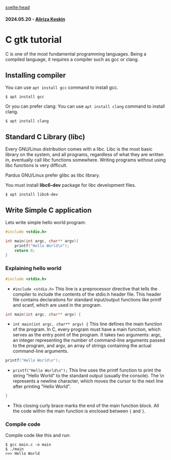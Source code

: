 <svelte:head>

  <title>C GTK Tutorial</title>
  <meta name="description" content="C is one of the most fundamental programming languages. Learn how to install a compiler, understand the Standard C Library, and write a simple C application." />
  <meta name="keywords" content="C programming, GTK, tutorial, compiler, gcc, clang, libc, programming guide" />
  <meta name="author" content="Aliriza Keskin" />
  <meta property="og:title" content="C GTK Tutorial" />
  <meta property="og:description" content="C is one of the most fundamental programming languages. Learn how to install a compiler, understand the Standard C Library, and write a simple C application." />
  <meta property="og:type" content="article" />
  <meta property="og:url" content="https://pardus.github.io/wiki/development/c/c-00-101" />
  <meta property="og:image" content="https://raw.githubusercontent.com/pardus/pardus.github.io/main/src/lib/assets/logo.svg" />
  <meta name="twitter:card" content="summary_large_image" />
  <meta name="twitter:title" content="C GTK Tutorial" />
  <meta name="twitter:description" content="C is one of the most fundamental programming languages. Learn how to install a compiler, understand the Standard C Library, and write a simple C application." />
  <meta name="twitter:image" content="https://raw.githubusercontent.com/pardus/pardus.github.io/main/src/lib/assets/logo.svg" />
</svelte:head>

#### 2024.05.20 - [Aliriza Keskin](https://github.com/sulincix)

# C gtk tutorial

C is one of the most fundamental programming languages.
Being a compiled language, it requires a compiler such as gcc or clang.

## Installing compiler

You can use `apt install gcc` command to install gcc.

```shell
$ apt install gcc
```

Or you can prefer clang:
You can use `apt install clang` command to install clang.

```shell
$ apt install clang
```

## Standard C Library (libc)

Every GNU/Linux distribution comes with a libc.
Libc is the most basic library on the system, and all programs, regardless of what they are written in, eventually call libc functions somewhere.
Writing programs without using libc functions is very difficult.

Pardus GNU/Linux prefer glibc as libc library.

You must install **libc6-dev** package for libc development files.

```shell
$ apt install libc6-dev
```

## Write Simple C application

Lets write simple hello world program:

```c
#include <stdio.h>

int main(int argc, char** argv){
    printf("Hello World\n");
    return 0;
}
```

### Explaining hello world

```c
#include <stdio.h>
```

- `#include <stdio.h>` This line is a preprocessor directive that tells the compiler to include the contents of the stdio.h header file.
  This header file contains declarations for standard input/output functions like printf and scanf, which are used in the program.

```c
int main(int argc, char** argv) {
```

- `int main(int argc, char** argv) {` This line defines the main function of the program.
  In C, every program must have a main function, which serves as the entry point of the program. It takes two arguments: argc, an integer representing the number of command-line arguments passed to the program, and argv, an array of strings containing the actual command-line arguments.

```c
printf("Hello World\n");
```

- `printf("Hello World\n");` This line uses the printf function to print the string "Hello World" to the standard output (usually the console).
  The \n represents a newline character, which moves the cursor to the next line after printing "Hello World".

```c
}
```

- This closing curly brace marks the end of the main function block.
  All the code within the main function is enclosed between `{` and `}`.

### Compile code

Compile code like this and run:

```shell
$ gcc main.c -o main
$ ./main
>>> Hello World
```
